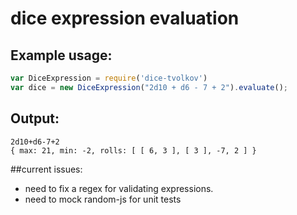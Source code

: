 # dice expression evaluation

## Example usage:
```javascript
var DiceExpression = require('dice-tvolkov')
var dice = new DiceExpression("2d10 + d6 - 7 + 2").evaluate();
```
## Output:
```
2d10+d6-7+2
{ max: 21, min: -2, rolls: [ [ 6, 3 ], [ 3 ], -7, 2 ] }
```

##current issues: 
* need to fix a regex for validating expressions.
* need to mock random-js for unit tests